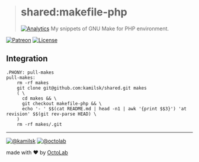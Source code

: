 > # shared:makefile-php
> [![Analytics](https://ga-beacon.appspot.com/UA-109817251-4/shared/makefile-php:readme?pixel)](https://github.com/kamilsk/shared/tree/makefile-php)
> My snippets of GNU Make for PHP environment.

[![Patreon](https://img.shields.io/badge/patreon-donate-orange.svg)](https://www.patreon.com/octolab)
[![License](https://img.shields.io/badge/license-MIT-blue.svg)](LICENSE)

## Integration

```
.PHONY: pull-makes
pull-makes:
	rm -rf makes
	git clone git@github.com:kamilsk/shared.git makes
	( \
	  cd makes && \
	  git checkout makefile-php && \
	  echo '- ' $$(cat README.md | head -n1 | awk '{print $$3}') 'at revision' $$(git rev-parse HEAD) \
	)
	rm -rf makes/.git
```

---

[![@kamilsk](https://img.shields.io/badge/author-%40kamilsk-blue.svg)](https://twitter.com/ikamilsk)
[![@octolab](https://img.shields.io/badge/sponsor-%40octolab-blue.svg)](https://twitter.com/octolab_inc)

made with ❤️ by [OctoLab](https://www.octolab.org/)
